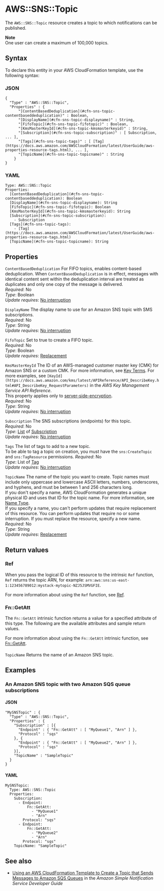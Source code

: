 # AWS::SNS::Topic<a name="aws-properties-sns-topic"></a>

The `AWS::SNS::Topic` resource creates a topic to which notifications can be published\.

**Note**  
One user can create a maximum of 100,000 topics\.

## Syntax<a name="aws-properties-sns-topic-syntax"></a>

To declare this entity in your AWS CloudFormation template, use the following syntax:

### JSON<a name="aws-properties-sns-topic-syntax.json"></a>

```
{
  "Type" : "AWS::SNS::Topic",
  "Properties" : {
      "[ContentBasedDeduplication](#cfn-sns-topic-contentbaseddeduplication)" : Boolean,
      "[DisplayName](#cfn-sns-topic-displayname)" : String,
      "[FifoTopic](#cfn-sns-topic-fifotopic)" : Boolean,
      "[KmsMasterKeyId](#cfn-sns-topic-kmsmasterkeyid)" : String,
      "[Subscription](#cfn-sns-topic-subscription)" : [ Subscription, ... ],
      "[Tags](#cfn-sns-topic-tags)" : [ [Tag](https://docs.aws.amazon.com/AWSCloudFormation/latest/UserGuide/aws-properties-resource-tags.html), ... ],
      "[TopicName](#cfn-sns-topic-topicname)" : String
    }
}
```

### YAML<a name="aws-properties-sns-topic-syntax.yaml"></a>

```
Type: AWS::SNS::Topic
Properties: 
  [ContentBasedDeduplication](#cfn-sns-topic-contentbaseddeduplication): Boolean
  [DisplayName](#cfn-sns-topic-displayname): String
  [FifoTopic](#cfn-sns-topic-fifotopic): Boolean
  [KmsMasterKeyId](#cfn-sns-topic-kmsmasterkeyid): String
  [Subscription](#cfn-sns-topic-subscription): 
    - Subscription
  [Tags](#cfn-sns-topic-tags): 
    - [Tag](https://docs.aws.amazon.com/AWSCloudFormation/latest/UserGuide/aws-properties-resource-tags.html)
  [TopicName](#cfn-sns-topic-topicname): String
```

## Properties<a name="aws-properties-sns-topic-properties"></a>

`ContentBasedDeduplication`  <a name="cfn-sns-topic-contentbaseddeduplication"></a>
For FIFO topics, enables content\-based deduplication\. When `ContentBasedDeduplication` is in effect, messages with identical content sent within the deduplication interval are treated as duplicates and only one copy of the message is delivered\.   
*Required*: No  
*Type*: Boolean  
*Update requires*: [No interruption](https://docs.aws.amazon.com/AWSCloudFormation/latest/UserGuide/using-cfn-updating-stacks-update-behaviors.html#update-no-interrupt)

`DisplayName`  <a name="cfn-sns-topic-displayname"></a>
The display name to use for an Amazon SNS topic with SMS subscriptions\.  
*Required*: No  
*Type*: String  
*Update requires*: [No interruption](https://docs.aws.amazon.com/AWSCloudFormation/latest/UserGuide/using-cfn-updating-stacks-update-behaviors.html#update-no-interrupt)

`FifoTopic`  <a name="cfn-sns-topic-fifotopic"></a>
Set to true to create a FIFO topic\.  
*Required*: No  
*Type*: Boolean  
*Update requires*: [Replacement](https://docs.aws.amazon.com/AWSCloudFormation/latest/UserGuide/using-cfn-updating-stacks-update-behaviors.html#update-replacement)

`KmsMasterKeyId`  <a name="cfn-sns-topic-kmsmasterkeyid"></a>
The ID of an AWS\-managed customer master key \(CMK\) for Amazon SNS or a custom CMK\. For more information, see [Key Terms](https://docs.aws.amazon.com/sns/latest/dg/sns-server-side-encryption.html#sse-key-terms)\. For more examples, see ` [KeyId](https://docs.aws.amazon.com/kms/latest/APIReference/API_DescribeKey.html#API_DescribeKey_RequestParameters) ` in the *AWS Key Management Service API Reference*\.  
This property applies only to [server\-side\-encryption](https://docs.aws.amazon.com/sns/latest/dg/sns-server-side-encryption.html)\.  
*Required*: No  
*Type*: String  
*Update requires*: [No interruption](https://docs.aws.amazon.com/AWSCloudFormation/latest/UserGuide/using-cfn-updating-stacks-update-behaviors.html#update-no-interrupt)

`Subscription`  <a name="cfn-sns-topic-subscription"></a>
The SNS subscriptions \(endpoints\) for this topic\.  
*Required*: No  
*Type*: [List](aws-properties-sns-subscription.md) of [Subscription](aws-properties-sns-subscription.md)  
*Update requires*: [No interruption](https://docs.aws.amazon.com/AWSCloudFormation/latest/UserGuide/using-cfn-updating-stacks-update-behaviors.html#update-no-interrupt)

`Tags`  <a name="cfn-sns-topic-tags"></a>
The list of tags to add to a new topic\.  
To be able to tag a topic on creation, you must have the `sns:CreateTopic` and `sns:TagResource` permissions\.
*Required*: No  
*Type*: List of [Tag](https://docs.aws.amazon.com/AWSCloudFormation/latest/UserGuide/aws-properties-resource-tags.html)  
*Update requires*: [No interruption](https://docs.aws.amazon.com/AWSCloudFormation/latest/UserGuide/using-cfn-updating-stacks-update-behaviors.html#update-no-interrupt)

`TopicName`  <a name="cfn-sns-topic-topicname"></a>
The name of the topic you want to create\. Topic names must include only uppercase and lowercase ASCII letters, numbers, underscores, and hyphens, and must be between 1 and 256 characters long\.  
If you don't specify a name, AWS CloudFormation generates a unique physical ID and uses that ID for the topic name\. For more information, see [Name Type](https://docs.aws.amazon.com/AWSCloudFormation/latest/UserGuide/aws-properties-name.html)\.  
If you specify a name, you can't perform updates that require replacement of this resource\. You can perform updates that require no or some interruption\. If you must replace the resource, specify a new name\.
*Required*: No  
*Type*: String  
*Update requires*: [Replacement](https://docs.aws.amazon.com/AWSCloudFormation/latest/UserGuide/using-cfn-updating-stacks-update-behaviors.html#update-replacement)

## Return values<a name="aws-properties-sns-topic-return-values"></a>

### Ref<a name="aws-properties-sns-topic-return-values-ref"></a>

 When you pass the logical ID of this resource to the intrinsic `Ref` function, `Ref` returns the topic ARN, for example: `arn:aws:sns:us-east-1:123456789012:mystack-mytopic-NZJ5JSMVGFIE`\.

For more information about using the `Ref` function, see [Ref](https://docs.aws.amazon.com/AWSCloudFormation/latest/UserGuide/intrinsic-function-reference-ref.html)\.

### Fn::GetAtt<a name="aws-properties-sns-topic-return-values-fn--getatt"></a>

The `Fn::GetAtt` intrinsic function returns a value for a specified attribute of this type\. The following are the available attributes and sample return values\.

For more information about using the `Fn::GetAtt` intrinsic function, see [Fn::GetAtt](https://docs.aws.amazon.com/AWSCloudFormation/latest/UserGuide/intrinsic-function-reference-getatt.html)\.

#### <a name="aws-properties-sns-topic-return-values-fn--getatt-fn--getatt"></a>

`TopicName`  <a name="TopicName-fn::getatt"></a>
Returns the name of an Amazon SNS topic\.

## Examples<a name="aws-properties-sns-topic--examples"></a>

### An Amazon SNS topic with two Amazon SQS queue subscriptions<a name="aws-properties-sns-topic--examples--An_Amazon_SNS_topic_with_two_Amazon_SQS_queue_subscriptions"></a>

#### JSON<a name="aws-properties-sns-topic--examples--An_Amazon_SNS_topic_with_two_Amazon_SQS_queue_subscriptions--json"></a>

```
"MySNSTopic" : {
  "Type" : "AWS::SNS::Topic",
  "Properties" : {
    "Subscription" : [{
      "Endpoint" : { "Fn::GetAtt" : [ "MyQueue1", "Arn" ] },
      "Protocol" : "sqs"
    }, {
      "Endpoint" : { "Fn::GetAtt" : [ "MyQueue2", "Arn" ] },
      "Protocol" : "sqs"
    }],
    "TopicName" : "SampleTopic"
  }
}
```

#### YAML<a name="aws-properties-sns-topic--examples--An_Amazon_SNS_topic_with_two_Amazon_SQS_queue_subscriptions--yaml"></a>

```
MySNSTopic:
  Type: AWS::SNS::Topic
  Properties:
    Subscription:
      - Endpoint:
          Fn::GetAtt:
            - "MyQueue1"
            - "Arn"
        Protocol: "sqs"
      - Endpoint:
          Fn::GetAtt:
            - "MyQueue2"
            - "Arn"
        Protocol: "sqs"
    TopicName: "SampleTopic"
```

## See also<a name="aws-properties-sns-topic--seealso"></a>
+  [Using an AWS CloudFormation Template to Create a Topic that Sends Messages to Amazon SQS Queues](https://docs.aws.amazon.com/sns/latest/dg/SendMessageToSQS.cloudformation.html) in the *Amazon Simple Notification Service Developer Guide* 